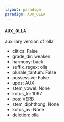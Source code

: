 ```yaml
---
layout: paradigm
paradigm: AUX_OLLA
---
```

### ` AUX_OLLA `

auxiliary version of ‘olla’
* clitics: False
* grade_dir: weaken
* harmony: back
* suffix_regex: olla
* plurale_tantum: False
* possessive: False
* upos: AUX
* stem_vowel: None
* kotus_tn: 1067
* pos: VERB
* stem_diphthong: None
* kotus_av: None
* deletion: olla
